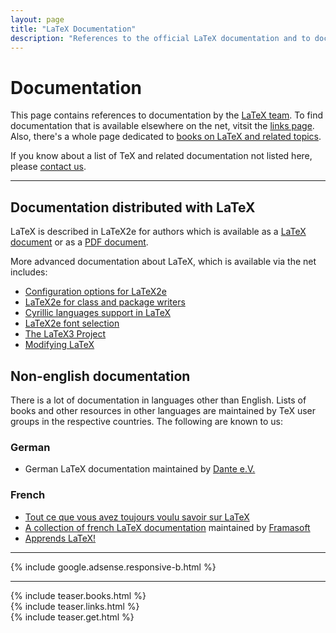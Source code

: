 ```yaml
---
layout: page
title: "LaTeX Documentation"
description: "References to the official LaTeX documentation and to documentation that is available on the net. Also contains a non-English documentation  section."
---
```


# Documentation

This page contains references to documentation by the [LaTeX
team]({{site.baseurl}}/about/team/). To find documentation that is
available elsewhere on the net, vitsit the [links
page]({{site.baseurl}}/help/links/). Also, there's a whole page
dedicated to [books on LaTeX and related
topics]({{site.baseurl}}/help/books/).

If you know about a list of TeX and related documentation not listed here, please [contact us]({{site.baseurl}}/contact/).

***

## Documentation distributed with LaTeX

LaTeX is described in LaTeX2e for authors which is available as a
<a href="{{site.baseurl}}/help/documentation/usrguide.tex"
   target="_blank"
   onclick="vgwPixelCall('3a9290b87d904071bbd1e07b74f19d1c');">LaTeX
   document</a>
or as a
<a href="{{site.baseurl}}/help/documentation/usrguide.pdf"
   target="_blank"
   onclick="vgwPixelCall('3a9290b87d904071bbd1e07b74f19d1c');">PDF
   document</a>.

More advanced documentation about LaTeX, which is available via the net includes: 

+ <a href="{{site.baseurl}}/help/documentation/cfgguide.pdf"
     target="_blank"
     onclick="vgwPixelCall('9c6305dd699b4b3c8eae8d42a20c2473');">Configuration
     options for LaTeX2e</a>
+ <a href="{{site.baseurl}}/help/documentation/clsguide.pdf"
     target="_blank"
     onclick="vgwPixelCall('54a136f9814144fba489022ec511facc');">LaTeX2e
     for class and package writers</a>
+ [Cyrillic languages support in LaTeX](cyrguide.pdf)
+ <a href="{{site.baseurl}}/help/documentation/fntguide.pdf"
     target="_blank"
     onclick="vgwPixelCall('4db227f3399b4546b97e9f273c16da8e');">LaTeX2e
     font selection</a>
+ <a href="{{site.baseurl}}/help/documentation/ltx3info.pdf"
     target="_blank"
     onclick="vgwPixelCall('51fc82f5083e42e49d51d818c781d70b');">The LaTeX3
     Project</a>
+ <a href="{{site.baseurl}}/help/documentation/modguide.pdf"
     target="_blank"
     onclick="vgwPixelCall('aa409ae2ea2a4495b0cbfc65f3ae3ddf');">Modifying
     LaTeX</a>


## Non-english documentation

There is a lot of documentation in languages other than English. Lists of books and other resources in other languages are maintained by TeX user groups in the respective countries. The following are known to us:

###  German
+ German LaTeX documentation maintained by [Dante e.V.](http://www.dante.de/)

### French

+ [Tout ce que vous avez toujours voulu savoir sur LaTeX](http://lozzone.free.fr/index.php?vlunch=latex)
+ [A collection of french LaTeX documentation](http://www.framasoft.net/rubrique266.html) maintained by [Framasoft](http://www.framasoft.net/)
+ [Apprends LaTeX!](http://www.babafou.eu.org/Apprends_LaTeX/)

<hr>
<div class="row">{% include google.adsense.responsive-b.html %}</div>

<hr>
<div class="row teaser">
  <section class="col cell1of3">{% include teaser.books.html %}</section>
  <section class="col cell1of3">{% include teaser.links.html %}</section>
  <section class="col cell1of3">{% include teaser.get.html %}</section>
</div>

<div id="div_vgwpixel"></div>
